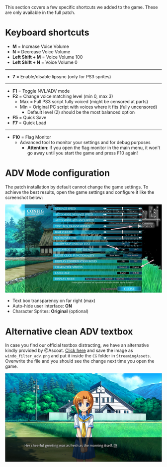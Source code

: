 This section covers a few specific shortcuts we added to the game. These are only available in the full patch.

# Keyboard shortcuts

* **M** = Increase Voice Volume
* **N** = Decrease Voice Volume
* **Left Shift + M** = Voice Volume 100
* **Left Shift + N** = Voice Volume 0
***
* **7** = Enable/disable lipsync (only for PS3 sprites)
***
* **F1** = Toggle NVL/ADV mode
* **F2** = Change voice matching level (min 0, max 3)
    * Max = Full PS3 script fully voiced (might be censored at parts)
    * Min = Original PC script with voices where it fits (fully uncensored)
        * Default level (2) should be the most balanced option
* **F5** = Quick Save
* **F7** = Quick Load
***
* **F10** = Flag Monitor
    * Advanced tool to monitor your settings and for debug purposes
         * **Attention**: if you open the flag monitor in the main menu, it won't go away until you start the game and press F10 again!

# ADV Mode configuration 

The patch installation by default cannot change the game settings. To achieve the best results, open the game settings and configure it like the screenshot below:

![firefox_2017-06-23_15-14-26](img/1.jpg)

* Text box transparency on far right (max)
* Auto-hide user interface: **ON**
* Character Sprites: **Original** (optional)

# Alternative clean ADV textbox

In case you find our official textbox distracting, we have an alternative kindly provided by @Ascoat.
[Click here](https://user-images.githubusercontent.com/20040718/31421264-ae4993b6-ae03-11e7-9eee-27422bc94a0e.png) and save the image as ``windo_filter_adv.png`` and put it inside the ``CG`` folder in ``StreamingAssets``. Overwrite the file and you should see the change next time you open the game.

![clean textbox preview](img/2.jpg)
